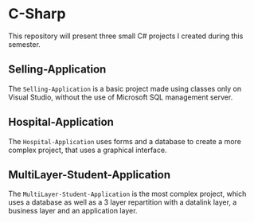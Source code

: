 # C-Sharp

This repository will present three small C# projects I created during this semester. 

## Selling-Application

The `Selling-Application` is a basic project made using classes only on Visual Studio, without the use of Microsoft SQL management server.

## Hospital-Application

The `Hospital-Application` uses forms and a database to create a more complex project, that uses a graphical interface.

## MultiLayer-Student-Application

The `MultiLayer-Student-Application` is the most complex project, which uses a database as well as a 3 layer repartition with a datalink layer, a business layer and an application layer.
